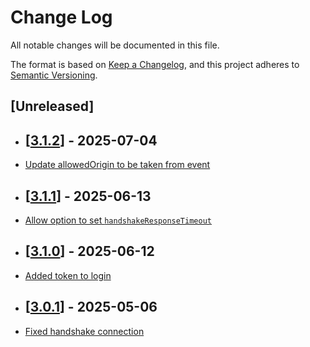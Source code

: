 # Change Log

All notable changes will be documented in this file.

The format is based on [Keep a Changelog](https://keepachangelog.com/en/1.0.0/),
and this project adheres to [Semantic Versioning](https://semver.org/spec/v2.0.0.html).

## [Unreleased]

- ## [[3.1.2](https://github.com/multiversx/mx-sdk-js-webview-provider/pull/29)] - 2025-07-04
- [Update allowedOrigin to be taken from event](https://github.com/multiversx/mx-sdk-js-webview-provider/pull/28)

- ## [[3.1.1](https://github.com/multiversx/mx-sdk-js-webview-provider/pull/27)] - 2025-06-13

- [Allow option to set `handshakeResponseTimeout`](https://github.com/multiversx/mx-sdk-js-webview-provider/pull/27)

- ## [[3.1.0](https://github.com/multiversx/mx-sdk-js-webview-provider/pull/26)] - 2025-06-12

- [Added token to login](https://github.com/multiversx/mx-sdk-js-webview-provider/pull/25)

- ## [[3.0.1](https://github.com/multiversx/mx-sdk-js-webview-provider/pull/24)] - 2025-05-06

- [Fixed handshake connection](https://github.com/multiversx/mx-sdk-js-webview-provider/pull/23)
